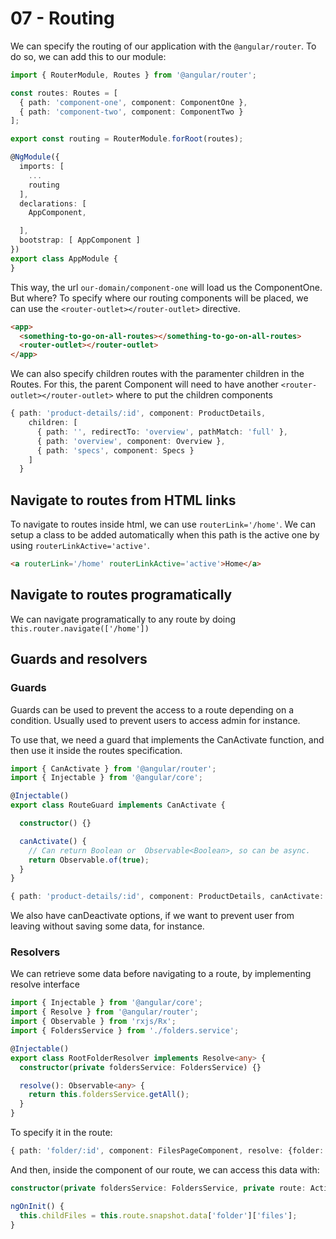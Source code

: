 # 07 - Routing

We can specify the routing of our application with the `@angular/router`. To do so, we can add this to our module:

```typescript
import { RouterModule, Routes } from '@angular/router';

const routes: Routes = [
  { path: 'component-one', component: ComponentOne },
  { path: 'component-two', component: ComponentTwo }
];

export const routing = RouterModule.forRoot(routes);

@NgModule({
  imports: [
    ...
    routing
  ],
  declarations: [
    AppComponent,

  ],
  bootstrap: [ AppComponent ]
})
export class AppModule {
}

```

This way, the url `our-domain/component-one` will load us the ComponentOne. But where? To specify where our routing components will be placed, we can use the `<router-outlet></router-outlet>` directive.
```html
<app>
  <something-to-go-on-all-routes></something-to-go-on-all-routes>
  <router-outlet></router-outlet>
</app>

```

We can also specify children routes with the paramenter children in the Routes. For this, the parent Component will need to have another `<router-outlet></router-outlet>` where to put the children components

```typescript
{ path: 'product-details/:id', component: ProductDetails,
    children: [
      { path: '', redirectTo: 'overview', pathMatch: 'full' },
      { path: 'overview', component: Overview },
      { path: 'specs', component: Specs }
    ]
  }
```

## Navigate to routes from HTML links
To navigate to routes inside html, we can use `routerLink='/home'`. We can setup a class to be added automatically when this path is the active one by using `routerLinkActive='active'`.

```html
<a routerLink='/home' routerLinkActive='active'>Home</a>
```
## Navigate to routes programatically

We can navigate programatically to any route by doing `this.router.navigate(['/home'])`

## Guards and resolvers
### Guards
Guards can be used to prevent the access to a route depending on a condition. Usually used to prevent users to access admin for instance.

To use that, we need a guard that implements the CanActivate function, and then use it inside the routes specification.

```typescript
import { CanActivate } from '@angular/router';
import { Injectable } from '@angular/core';

@Injectable()
export class RouteGuard implements CanActivate {

  constructor() {}

  canActivate() {
    // Can return Boolean or  Observable<Boolean>, so can be async.
    return Observable.of(true);
  }
}
```

```typescript
{ path: 'product-details/:id', component: ProductDetails, canActivate: [RouteGuard] }
```

We also have canDeactivate options, if we want to prevent user from leaving without saving some data, for instance.

### Resolvers

We can retrieve some data before navigating to a route, by implementing resolve interface

```typescript
import { Injectable } from '@angular/core';
import { Resolve } from '@angular/router';
import { Observable } from 'rxjs/Rx';
import { FoldersService } from './folders.service';

@Injectable()
export class RootFolderResolver implements Resolve<any> {
  constructor(private foldersService: FoldersService) {}

  resolve(): Observable<any> {
    return this.foldersService.getAll();
  }
}
```

To specify it in the route:

```typescript
{ path: 'folder/:id', component: FilesPageComponent, resolve: {folder: FolderResolver}}
```

And then, inside the component of our route, we can access this data with:

```typescript
constructor(private foldersService: FoldersService, private route: ActivatedRoute) {};

ngOnInit() {
  this.childFiles = this.route.snapshot.data['folder']['files'];
}

```